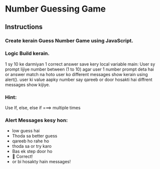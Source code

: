 # Number Guessing Game
## Instructions

### **Create kerain Guess Number Game using JavaScript.**
### **Logic Build kerain.**

1 sy 10 ke darmiyan 1 correct answer save kery local variable main:
User sy prompt lijiye number between (1 to 10)
agar user 1 number prompt deta hai or answer match na hoto user ko different messages show kerain using alert().
user ki value aapky number say qareeb or door hosakti hai diffrent messages show kijiye.
### **Hint:**
Use If, else, else if ===> multiple times

### **Alert Messages kesy hon:**
- low guess hai
- Thoda sa better guess
- qareeb ho rahe ho
- thoda sa or try karo
- Bas ek step door ho
- 🎯 Correct!
- or bi hosakty hain messages!